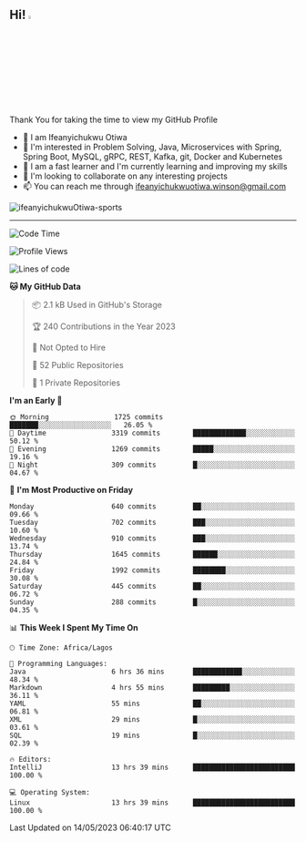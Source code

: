 <!-- BLOG-POST-LIST:START --><!-- BLOG-POST-LIST:END -->

## Hi! <img src="https://media.giphy.com/media/hvRJCLFzcasrR4ia7z/giphy.gif" width="4%"> 

Thank You for taking the time to view my GitHub Profile

- 👋 I am Ifeanyichukwu Otiwa
- 👀 I'm interested in Problem Solving, Java, Microservices with Spring, Spring Boot, MySQL, gRPC, REST, Kafka, git, Docker and Kubernetes
- 🌱 I am a fast learner and I'm currently learning and improving my skills
- 💞️ I'm looking to collaborate on any interesting projects
- 📫 You can reach me through ifeanyichukwuotiwa.winson@gmail.com

<p align="left" marginTop="10px"> <img src="https://komarev.com/ghpvc/?username=ifeanyichukwuOtiwa-sports&label=Profile%20views&color=0e75b6&style=for-the-badge" alt="ifeanyichukwuOtiwa-sports" /> </p>

***

<!--START_SECTION:waka-->
![Code Time](http://img.shields.io/badge/Code%20Time-1%2C367%20hrs%2027%20mins-blue)

![Profile Views](http://img.shields.io/badge/Profile%20Views-0-blue)

![Lines of code](https://img.shields.io/badge/From%20Hello%20World%20I%27ve%20Written-2.2%20million%20lines%20of%20code-blue)

**🐱 My GitHub Data** 

> 📦 2.1 kB Used in GitHub's Storage 
 > 
> 🏆 240 Contributions in the Year 2023
 > 
> 🚫 Not Opted to Hire
 > 
> 📜 52 Public Repositories 
 > 
> 🔑 1 Private Repositories 
 > 
**I'm an Early 🐤** 

```text
🌞 Morning                1725 commits        ███████░░░░░░░░░░░░░░░░░░   26.05 % 
🌆 Daytime                3319 commits        █████████████░░░░░░░░░░░░   50.12 % 
🌃 Evening                1269 commits        █████░░░░░░░░░░░░░░░░░░░░   19.16 % 
🌙 Night                  309 commits         █░░░░░░░░░░░░░░░░░░░░░░░░   04.67 % 
```
📅 **I'm Most Productive on Friday** 

```text
Monday                   640 commits         ██░░░░░░░░░░░░░░░░░░░░░░░   09.66 % 
Tuesday                  702 commits         ███░░░░░░░░░░░░░░░░░░░░░░   10.60 % 
Wednesday                910 commits         ███░░░░░░░░░░░░░░░░░░░░░░   13.74 % 
Thursday                 1645 commits        ██████░░░░░░░░░░░░░░░░░░░   24.84 % 
Friday                   1992 commits        ████████░░░░░░░░░░░░░░░░░   30.08 % 
Saturday                 445 commits         ██░░░░░░░░░░░░░░░░░░░░░░░   06.72 % 
Sunday                   288 commits         █░░░░░░░░░░░░░░░░░░░░░░░░   04.35 % 
```


📊 **This Week I Spent My Time On** 

```text
🕑︎ Time Zone: Africa/Lagos

💬 Programming Languages: 
Java                     6 hrs 36 mins       ████████████░░░░░░░░░░░░░   48.34 % 
Markdown                 4 hrs 55 mins       █████████░░░░░░░░░░░░░░░░   36.11 % 
YAML                     55 mins             ██░░░░░░░░░░░░░░░░░░░░░░░   06.81 % 
XML                      29 mins             █░░░░░░░░░░░░░░░░░░░░░░░░   03.61 % 
SQL                      19 mins             █░░░░░░░░░░░░░░░░░░░░░░░░   02.39 % 

🔥 Editors: 
IntelliJ                 13 hrs 39 mins      █████████████████████████   100.00 % 

💻 Operating System: 
Linux                    13 hrs 39 mins      █████████████████████████   100.00 % 
```


 Last Updated on 14/05/2023 06:40:17 UTC
<!--END_SECTION:waka-->

<!--
<p align="center">
![trophy](https://github-profile-trophy.vercel.app/?username=ifeanyichukwuOtiwa-sports&theme=onedark) (https://github.com/ryo-ma/github-profile-trophy)
</p>
-->

<!---
ifeanyi-otiwa/ifeanyi-otiwa is a ✨ special ✨ repository because its `README.md` (this file) appears on your GitHub profile.
You can click the Preview link to take a look at your changes.
--->
